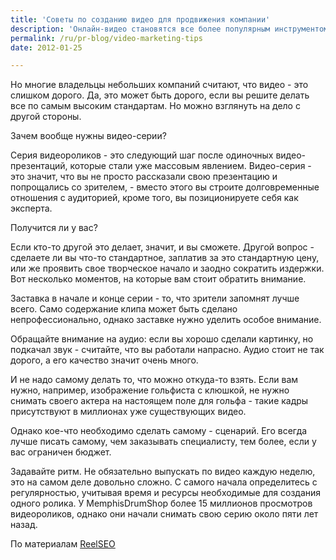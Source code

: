```yaml
---
title: 'Советы по созданию видео для продвижения компании'
description: 'Онлайн-видео становятся все более популярным инструментом маркетинга для малого и большого бизнеса. И видео обычно выпускают сериями - чтобы зрители возвращались снова и снова. Признайтесь, вы сами посмотрели все серии &quot;Will it Blend&quot;.'
permalink: /ru/pr-blog/video-marketing-tips
date: 2012-01-25

---
```


Но многие владельцы небольших компаний  считают, что видео - это слишком дорого. Да, это может быть дорого, если вы решите делать все по самым высоким стандартам. Но можно взглянуть на дело с другой стороны.

Зачем вообще нужны видео-серии?

Серия видеороликов - это следующий шаг после одиночных видео-презентаций, которые стали уже массовым явлением.  Видео-серия - это значит, что вы не просто рассказали свою презентацию и попрощались со зрителем, - вместо этого вы строите долговременные отношения с аудиторией, кроме того, вы позиционируете себя как эксперта.

Получится ли у вас?

Если кто-то другой это делает, значит, и вы сможете. Другой вопрос - сделаете ли вы что-то стандартное, заплатив за это стандартную цену, или же проявить  свое творческое начало и заодно сократить издержки. Вот несколько моментов, на которые вам стоит обратить внимание.

Заставка в начале и конце серии - то, что зрители запомнят лучше всего. Само содержание клипа может быть сделано непрофессионально, однако заставке нужно уделить особое внимание.

Обращайте внимание на аудио: если вы хорошо сделали картинку, но подкачал звук - считайте, что вы работали напрасно. Аудио стоит не так дорого, а его качество значит очень много.

И не надо самому делать то, что можно откуда-то взять. Если вам нужно, например, изображение гольфиста с клюшкой, не нужно снимать своего актера на настоящем поле для гольфа - такие кадры присутствуют в миллионах уже существующих видео.

Однако кое-что необходимо сделать самому - сценарий. Его всегда лучше писать самому, чем заказывать специалисту, тем более, если у вас ограничен бюджет.

Задавайте ритм. Не обязательно выпускать по видео каждую неделю, это на самом деле довольно сложно. С самого начала определитесь с регулярностью, учитывая время и ресурсы необходимые для создания одного ролика. У MemphisDrumShop более 15 миллионов просмотров видеороликов, однако они начали снимать свою серию около пяти лет назад.

По материалам <a href="http://www.reelseo.com/tips-online-video-series-for-business/">ReelSEO</a>

